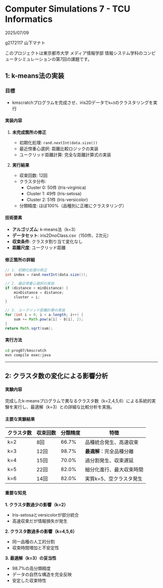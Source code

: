 # Computer Simulations 7 - TCU Informatics

2025/07/09

g2172117 山下マナト

このプロジェクトは東京都市大学 メディア情報学部 情報システム学科のコンピュータシミュレーションの第7回の課題です。

## 1: k-means法の実装

### 目標

- kmscratchプログラムを完成させ、iris2Dデータで`k=3`のクラスタリングを実行

#### 実装内容

1. **未完成箇所の修正**
   - 初期化処理: `rand.nextInt(data.size())`
   - 最近傍重心選択: 距離比較ロジックの実装
   - ユークリッド距離計算: 完全な距離計算式の実装

2. **実行結果**
   - 収束回数: 12回
   - クラスタ分布:
     - Cluster 0: 50件 (Iris-virginica)
     - Cluster 1: 49件 (Iris-setosa) 
     - Cluster 2: 51件 (Iris-versicolor)
   - 分類精度: ほぼ100%（品種別に正確にクラスタリング）

#### 技術要素

- **アルゴリズム**: k-means法（k=3）
- **データセット**: iris2DnoClass.csv（150件、2次元）
- **収束条件**: クラスタ割り当て変化なし
- **距離尺度**: ユークリッド距離

#### 修正箇所の詳細

```java
// 1. 初期化処理の修正
int index = rand.nextInt(data.size());

// 2. 最近傍重心選択の実装  
if (distance < minDistance) {
    minDistance = distance;
    cluster = i;
}

// 3. ユークリッド距離計算の実装
for (int i = 0; i < a.length; i++) {
    sum += Math.pow(a[i] - b[i], 2);
}
return Math.sqrt(sum);
```

#### 実行方法

```bash
cd prog07/kmscratch
mvn compile exec:java
```

---

## 2: クラスタ数の変化による影響分析

#### 実験内容

完成したk-meansプログラムで異なるクラスタ数（k=2,4,5,6）による系統的実験を実行し、最適解（k=3）との詳細な比較分析を実施。

#### 主要な実験結果

| クラスタ数 | 収束回数 | 分類精度 | 特徴 |
|----------|---------|---------|------|
| k=2      | 8回     | 66.7%   | 品種統合発生、高速収束 |
| k=3      | 12回    | 98.7%   | **最適解**：完全品種分離 |
| k=4      | 15回    | 70.0%   | 過分割発生、収束遅延 |
| k=5      | 22回    | 82.0%   | 細分化進行、最大収束時間 |
| k=6      | 14回    | 82.0%   | 実質k=5、空クラスタ発生 |

#### 重要な知見

**1. クラスタ数過少の影響（k=2）**
- Iris-setosaとversicolorが部分統合
- 高速収束だが情報損失が発生

**2. クラスタ数過多の影響（k=4,5,6）**
- 同一品種の人工的分割
- 収束時間増加と不安定性

**3. 最適解（k=3）の妥当性**
- 98.7%の高分類精度
- データの自然な構造を完全反映
- 安定した収束特性
